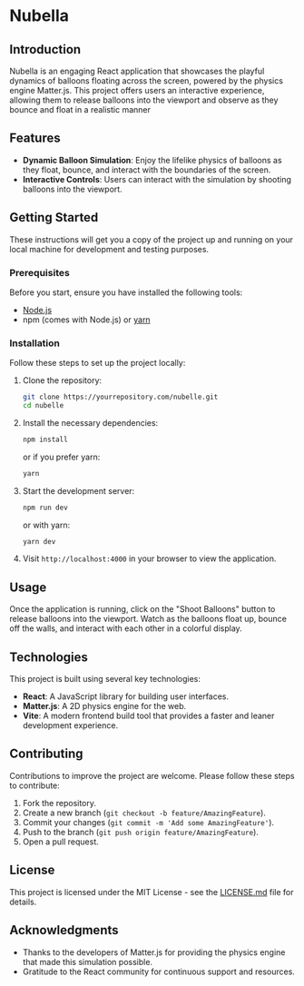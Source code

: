 # Nubella

## Introduction

Nubella is an engaging React application that showcases the playful dynamics of balloons floating across the screen, powered by the physics engine Matter.js. This project offers users an interactive experience, allowing them to release balloons into the viewport and observe as they bounce and float in a realistic manner

## Features

- **Dynamic Balloon Simulation**: Enjoy the lifelike physics of balloons as they float, bounce, and interact with the boundaries of the screen.
- **Interactive Controls**: Users can interact with the simulation by shooting balloons into the viewport.

## Getting Started

These instructions will get you a copy of the project up and running on your local machine for development and testing purposes.

### Prerequisites

Before you start, ensure you have installed the following tools:
- [Node.js](https://nodejs.org/en/download/)
- npm (comes with Node.js) or [yarn](https://yarnpkg.com/getting-started/install)

### Installation

Follow these steps to set up the project locally:

1. Clone the repository:
   ```bash
   git clone https://yourrepository.com/nubelle.git
   cd nubelle
   ```

2. Install the necessary dependencies:
   ```bash
   npm install
   ```
   or if you prefer yarn:
   ```bash
   yarn
   ```

3. Start the development server:
   ```bash
   npm run dev
   ```
   or with yarn:
   ```bash
   yarn dev
   ```

4. Visit `http://localhost:4000` in your browser to view the application.

## Usage

 Once the application is running, click on the "Shoot Balloons" button to release balloons into the viewport. Watch as the balloons float up, bounce off the walls, and interact with each other in a colorful display.

## Technologies

This project is built using several key technologies:

- **React**: A JavaScript library for building user interfaces.
- **Matter.js**: A 2D physics engine for the web.
- **Vite**: A modern frontend build tool that provides a faster and leaner development experience.

## Contributing

Contributions to improve the project are welcome. Please follow these steps to contribute:

1. Fork the repository.
2. Create a new branch (`git checkout -b feature/AmazingFeature`).
3. Commit your changes (`git commit -m 'Add some AmazingFeature'`).
4. Push to the branch (`git push origin feature/AmazingFeature`).
5. Open a pull request.

## License

This project is licensed under the MIT License - see the [LICENSE.md](LICENSE.md) file for details.

## Acknowledgments

- Thanks to the developers of Matter.js for providing the physics engine that made this simulation possible.
- Gratitude to the React community for continuous support and resources.
